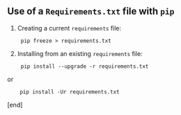 ## Use of a `Requirements.txt` file with `pip`

1. Creating a current `requirements` file:

        pip freeze > requirements.txt

1. Installing from an existing `requirements` file:

        pip install --upgrade -r requirements.txt

  or

        pip install -Ur requirements.txt

[end]
